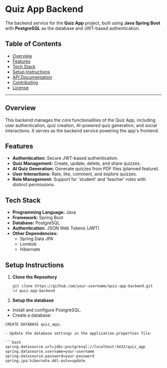 # Quiz App Backend

The backend service for the **Quiz App** project, built using **Java Spring Boot** with **PostgreSQL** as the database and JWT-based authentication.

## Table of Contents

- [Overview](#overview)
- [Features](#features)
- [Tech Stack](#tech-stack)
- [Setup Instructions](#setup-instructions)
- [API Documentation](#api-documentation)
- [Contributing](#contributing)
- [License](#license)

---

## Overview

This backend manages the core functionalities of the Quiz App, including user authentication, quiz creation, AI-powered quiz generation, and social interactions. It serves as the backend service powering the app's frontend.

## Features

- **Authentication:** Secure JWT-based authentication.
- **Quiz Management:** Create, update, delete, and share quizzes.
- **AI Quiz Generation:** Generate quizzes from PDF files (planned feature).
- **User Interactions:** Rate, like, comment, and explore quizzes.
- **Role Management:** Support for 'student' and 'teacher' roles with distinct permissions.

## Tech Stack

- **Programming Language:** Java
- **Framework:** Spring Boot
- **Database:** PostgreSQL
- **Authentication:** JSON Web Tokens (JWT)
- **Other Dependencies:**
  - Spring Data JPA
  - Lombok
  - Hibernate

## Setup Instructions

1. **Clone the Repository**
   ```bash
   git clone https://github.com/your-username/quiz-app-backend.git
   cd quiz-app-backend
   
2. **Setup the database**
- Install and configure PostgreSQL.
- Create a database:
```bash
CREATE DATABASE quiz_app;

- Update the database settings in the application.properties file:

```bash
spring.datasource.url=jdbc:postgresql://localhost:5432/quiz_app
spring.datasource.username=your-username
spring.datasource.password=your-password
spring.jpa.hibernate.ddl-auto=update

